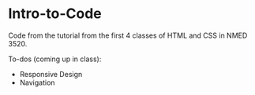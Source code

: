 # Intro-to-Code
Code from the tutorial from the first 4 classes of HTML and CSS in NMED 3520.

To-dos (coming up in class): 
- Responsive Design
- Navigation
